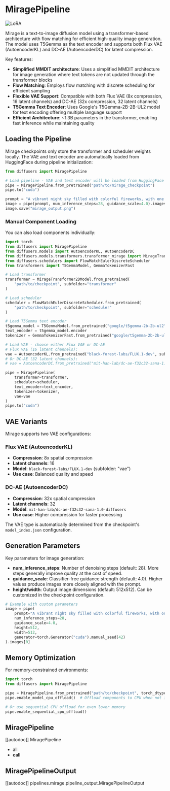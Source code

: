 <!-- Copyright 2025 The HuggingFace Team. All rights reserved.
#
# Licensed under the Apache License, Version 2.0 (the "License");
# you may not use this file except in compliance with the License.
# You may obtain a copy of the License at
#
#     http://www.apache.org/licenses/LICENSE-2.0
#
# Unless required by applicable law or agreed to in writing, software
# distributed under the License is distributed on an "AS IS" BASIS,
# WITHOUT WARRANTIES OR CONDITIONS OF ANY KIND, either express or implied.
# See the License for the specific language governing permissions and
# limitations under the License. -->

# MiragePipeline

<div class="flex flex-wrap space-x-1">
  <img alt="LoRA" src="https://img.shields.io/badge/LoRA-d8b4fe?style=flat"/>
</div>

Mirage is a text-to-image diffusion model using a transformer-based architecture with flow matching for efficient high-quality image generation. The model uses T5Gemma as the text encoder and supports both Flux VAE (AutoencoderKL) and DC-AE (AutoencoderDC) for latent compression.

Key features:

- **Simplified MMDIT architecture**: Uses a simplified MMDIT architecture for image generation where text tokens are not updated through the transformer blocks
- **Flow Matching**: Employs flow matching with discrete scheduling for efficient sampling
- **Flexible VAE Support**: Compatible with both Flux VAE (8x compression, 16 latent channels) and DC-AE (32x compression, 32 latent channels)
- **T5Gemma Text Encoder**: Uses Google's T5Gemma-2B-2B-UL2 model for text encoding offering multiple language support
- **Efficient Architecture**: ~1.3B parameters in the transformer, enabling fast inference while maintaining quality


## Loading the Pipeline

Mirage checkpoints only store the transformer and scheduler weights locally. The VAE and text encoder are automatically loaded from HuggingFace during pipeline initialization:

```py
from diffusers import MiragePipeline

# Load pipeline - VAE and text encoder will be loaded from HuggingFace
pipe = MiragePipeline.from_pretrained("path/to/mirage_checkpoint")
pipe.to("cuda")

prompt = "A vibrant night sky filled with colorful fireworks, with one large firework burst forming the glowing text “Photon” in bright, sparkling light"
image = pipe(prompt, num_inference_steps=28, guidance_scale=4.0).images[0]
image.save("mirage_output.png")
```

### Manual Component Loading

You can also load components individually:

```py
import torch
from diffusers import MiragePipeline
from diffusers.models import AutoencoderKL, AutoencoderDC
from diffusers.models.transformers.transformer_mirage import MirageTransformer2DModel
from diffusers.schedulers import FlowMatchEulerDiscreteScheduler
from transformers import T5GemmaModel, GemmaTokenizerFast

# Load transformer
transformer = MirageTransformer2DModel.from_pretrained(
    "path/to/checkpoint", subfolder="transformer"
)

# Load scheduler
scheduler = FlowMatchEulerDiscreteScheduler.from_pretrained(
    "path/to/checkpoint", subfolder="scheduler"
)

# Load T5Gemma text encoder
t5gemma_model = T5GemmaModel.from_pretrained("google/t5gemma-2b-2b-ul2")
text_encoder = t5gemma_model.encoder
tokenizer = GemmaTokenizerFast.from_pretrained("google/t5gemma-2b-2b-ul2")

# Load VAE - choose either Flux VAE or DC-AE
# Flux VAE (16 latent channels):
vae = AutoencoderKL.from_pretrained("black-forest-labs/FLUX.1-dev", subfolder="vae")
# Or DC-AE (32 latent channels):
# vae = AutoencoderDC.from_pretrained("mit-han-lab/dc-ae-f32c32-sana-1.0-diffusers")

pipe = MiragePipeline(
    transformer=transformer,
    scheduler=scheduler,
    text_encoder=text_encoder,
    tokenizer=tokenizer,
    vae=vae
)
pipe.to("cuda")
```

## VAE Variants

Mirage supports two VAE configurations:

### Flux VAE (AutoencoderKL)
- **Compression**: 8x spatial compression
- **Latent channels**: 16
- **Model**: `black-forest-labs/FLUX.1-dev` (subfolder: "vae")
- **Use case**: Balanced quality and speed

### DC-AE (AutoencoderDC)
- **Compression**: 32x spatial compression
- **Latent channels**: 32
- **Model**: `mit-han-lab/dc-ae-f32c32-sana-1.0-diffusers`
- **Use case**: Higher compression for faster processing

The VAE type is automatically determined from the checkpoint's `model_index.json` configuration.

## Generation Parameters

Key parameters for image generation:

- **num_inference_steps**: Number of denoising steps (default: 28). More steps generally improve quality at the cost of speed.
- **guidance_scale**: Classifier-free guidance strength (default: 4.0). Higher values produce images more closely aligned with the prompt.
- **height/width**: Output image dimensions (default: 512x512). Can be customized in the checkpoint configuration.

```py
# Example with custom parameters
image = pipe(
    prompt="A vibrant night sky filled with colorful fireworks, with one large firework burst forming the glowing text “Photon” in bright, sparkling light",
    num_inference_steps=28,
    guidance_scale=4.0,
    height=512,
    width=512,
    generator=torch.Generator("cuda").manual_seed(42)
).images[0]
```

## Memory Optimization

For memory-constrained environments:

```py
import torch
from diffusers import MiragePipeline

pipe = MiragePipeline.from_pretrained("path/to/checkpoint", torch_dtype=torch.float16)
pipe.enable_model_cpu_offload()  # Offload components to CPU when not in use

# Or use sequential CPU offload for even lower memory
pipe.enable_sequential_cpu_offload()
```

## MiragePipeline

[[autodoc]] MiragePipeline
  - all
  - __call__

## MiragePipelineOutput

[[autodoc]] pipelines.mirage.pipeline_output.MiragePipelineOutput
